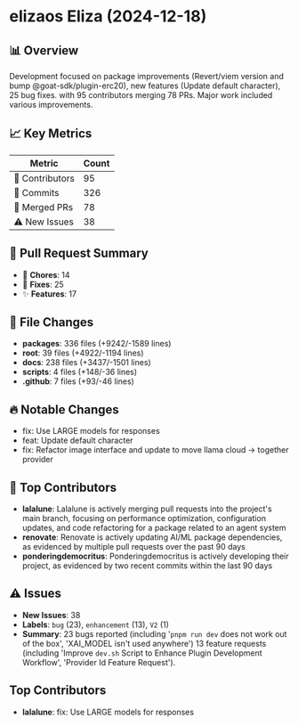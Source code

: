 # elizaos Eliza (2024-12-18)
    
## 📊 Overview
Development focused on package improvements (Revert/viem version and bump @goat-sdk/plugin-erc20), new features (Update default character), 25 bug fixes. with 95 contributors merging 78 PRs. Major work included various improvements.

## 📈 Key Metrics
| Metric | Count |
|---------|--------|
| 👥 Contributors | 95 |
| 📝 Commits | 326 |
| 🔄 Merged PRs | 78 |
| ⚠️ New Issues | 38 |

## 🔄 Pull Request Summary
- 🧹 **Chores**: 14
- 🐛 **Fixes**: 25
- ✨ **Features**: 17

## 📁 File Changes
- **packages**: 336 files (+9242/-1589 lines)
- **root**: 39 files (+4922/-1194 lines)
- **docs**: 238 files (+3437/-1501 lines)
- **scripts**: 4 files (+148/-36 lines)
- **.github**: 7 files (+93/-46 lines)

## 🔥 Notable Changes
- fix: Use LARGE models for responses
- feat: Update default character
- fix: Refactor image interface and update to move llama cloud -> together provider

## 👥 Top Contributors
- **lalalune**: Lalalune is actively merging pull requests into the project's main branch, focusing on performance optimization, configuration updates, and code refactoring for a package related to an agent system
- **renovate**: Renovate is actively updating AI/ML package dependencies, as evidenced by multiple pull requests over the past 90 days
- **ponderingdemocritus**: Ponderingdemocritus is actively developing their project, as evidenced by two recent commits within the last 90 days

## ⚠️ Issues
- **New Issues**: 38
- **Labels**: `bug` (23), `enhancement` (13), `V2` (1)
- **Summary**: 23 bugs reported (including '`pnpm run dev` does not work out of the box', 'XAI_MODEL isn't used anywhere') 13 feature requests (including 'Improve `dev.sh` Script to Enhance Plugin Development Workflow', 'Provider Id Feature Request').

## Top Contributors
- **lalalune**: fix: Use LARGE models for responses